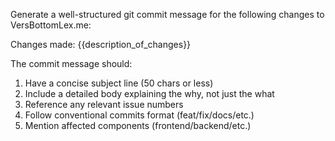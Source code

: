 Generate a well-structured git commit message for the following changes to VersBottomLex.me:

Changes made: {{description_of_changes}}

The commit message should:
1. Have a concise subject line (50 chars or less)
2. Include a detailed body explaining the why, not just the what
3. Reference any relevant issue numbers
4. Follow conventional commits format (feat/fix/docs/etc.)
5. Mention affected components (frontend/backend/etc.)
